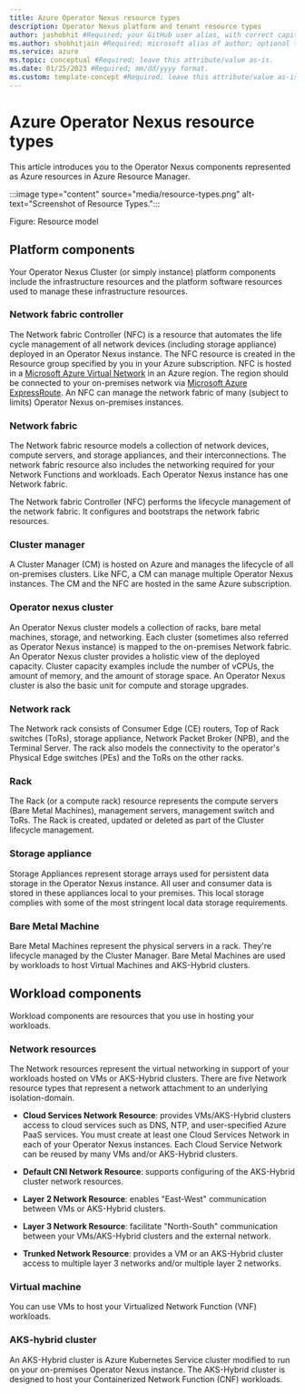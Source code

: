 ```yaml
---
title: Azure Operator Nexus resource types
description: Operator Nexus platform and tenant resource types
author: jashobhit #Required; your GitHub user alias, with correct capitalization.
ms.author: shobhitjain #Required; microsoft alias of author; optional team alias.
ms.service: azure
ms.topic: conceptual #Required; leave this attribute/value as-is.
ms.date: 01/25/2023 #Required; mm/dd/yyyy format.
ms.custom: template-concept #Required; leave this attribute/value as-is.
---
```


# Azure Operator Nexus resource types

This article introduces you to the Operator Nexus components represented as Azure resources in Azure Resource Manager.

<!--- IMG ![Resource Types](Docs/media/resource-types.png) IMG --->
:::image type="content" source="media/resource-types.png" alt-text="Screenshot of Resource Types.":::

Figure: Resource model

## Platform components

Your Operator Nexus Cluster (or simply instance) platform components include the infrastructure resources and the platform software resources used to manage these infrastructure resources.

### Network fabric controller

The Network fabric Controller (NFC) is a resource that automates the life cycle management of all network devices (including storage appliance) deployed in an Operator Nexus instance.
The NFC resource is created in the Resource group specified by you in your Azure subscription.
NFC is hosted in a [Microsoft Azure Virtual Network](/azure/virtual-network/virtual-networks-overview) in an Azure region.
The region should be connected to your on-premises network via [Microsoft Azure ExpressRoute](/azure/expressroute/expressroute-introduction).
An NFC can manage the network fabric of many (subject to limits) Operator Nexus on-premises instances.

### Network fabric

The Network fabric resource models a collection of network devices, compute servers, and storage appliances, and their interconnections. The network fabric resource also includes the networking required for your Network Functions and workloads. Each Operator Nexus instance has one Network fabric.

The Network fabric Controller (NFC) performs the lifecycle management of the network fabric.
It configures and bootstraps the network fabric resources. 

### Cluster manager

A Cluster Manager (CM) is hosted on Azure and manages the lifecycle of all on-premises clusters.
Like NFC, a CM can manage multiple Operator Nexus instances.
The CM and the NFC are hosted in the same Azure subscription.

### Operator nexus cluster

An Operator Nexus cluster models a collection of racks, bare metal machines, storage, and networking.
Each cluster (sometimes also referred as Operator Nexus instance) is mapped to the on-premises Network fabric. An Operator Nexus cluster provides a holistic view of the deployed capacity.
Cluster capacity examples include the number of vCPUs, the amount of memory, and the amount of storage space. An Operator Nexus cluster is also the basic unit for compute and storage upgrades.

### Network rack

The Network rack consists of Consumer Edge (CE) routers, Top of Rack switches (ToRs), storage appliance, Network Packet Broker (NPB), and the Terminal Server.
The rack also models the connectivity to the operator's Physical Edge switches (PEs) and the ToRs on the other racks.

### Rack

The Rack (or a compute rack) resource represents the compute servers (Bare Metal Machines), management servers, management switch and ToRs. The Rack is created, updated or deleted as part of the Cluster lifecycle management.

### Storage appliance

Storage Appliances represent storage arrays used for persistent data storage in the Operator Nexus instance. All user and consumer data is stored in these appliances local to your premises. This local storage complies with some of the most stringent local data storage requirements.

### Bare Metal Machine

Bare Metal Machines represent the physical servers in a rack. They're lifecycle managed by the Cluster Manager.
Bare Metal Machines are used by workloads to host Virtual Machines and AKS-Hybrid clusters.

## Workload components

Workload components are resources that you use in hosting your workloads.

### Network resources

The Network resources represent the virtual networking in support of your workloads hosted on  VMs or AKS-Hybrid clusters. 
There are five Network resource types that represent a network attachment to an underlying isolation-domain. 

- **Cloud Services Network Resource**: provides VMs/AKS-Hybrid clusters access to cloud services such as DNS, NTP, and user-specified Azure PaaS services. You must create at least one Cloud Services Network in each of your Operator Nexus instances. Each Cloud Service Network can be reused by many VMs and/or AKS-Hybrid clusters.

- **Default CNI Network Resource**: supports configuring of the AKS-Hybrid cluster network resources.

- **Layer 2 Network Resource**: enables "East-West" communication between VMs or AKS-Hybrid clusters.

- **Layer 3 Network Resource**: facilitate "North-South" communication between your VMs/AKS-Hybrid clusters and the external network.

- **Trunked Network Resource**: provides a VM or an AKS-Hybrid cluster access to multiple layer 3 networks and/or multiple layer 2 networks.

### Virtual machine

You can use VMs to host your Virtualized Network Function (VNF) workloads.

### AKS-hybrid cluster

An AKS-Hybrid cluster is Azure Kubernetes Service cluster modified to run on your on-premises Operator Nexus instance. The AKS-Hybrid cluster is designed to host your Containerized Network Function (CNF) workloads.
